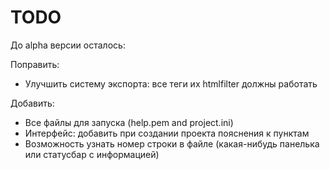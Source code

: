 TODO
====
До alpha версии осталось:

Поправить:
* Улучшить систему экспорта: все теги их htmlfilter должны работать

Добавить:
* Все файлы для запуска (help.pem and project.ini)
* Интерфейс: добавить при создании проекта пояснения к пунктам
* Возможность узнать номер строки в файле (какая-нибудь панелька или статусбар с информацией)
